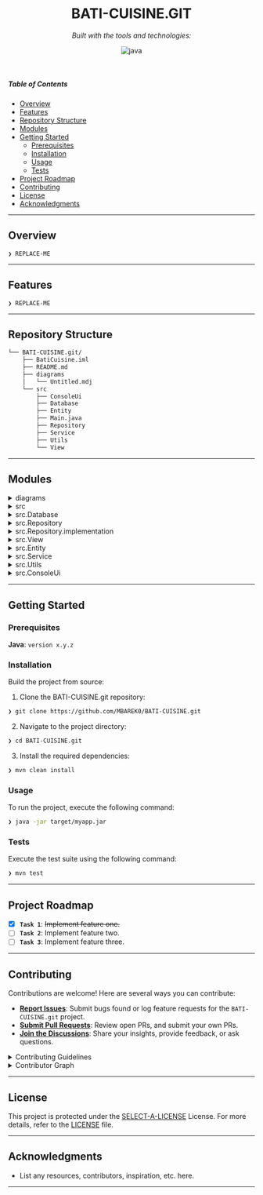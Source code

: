 
<p align="center">
    <h1 align="center">BATI-CUISINE.GIT</h1>
</p>


<p align="center">
		<em>Built with the tools and technologies:</em>
</p>
<p align="center">
	<img src="https://img.shields.io/badge/java-%23ED8B00.svg?style=flat&logo=openjdk&logoColor=white" alt="java">
</p>

<br>

#####  Table of Contents

- [ Overview](#-overview)
- [ Features](#-features)
- [ Repository Structure](#-repository-structure)
- [ Modules](#-modules)
- [ Getting Started](#-getting-started)
    - [ Prerequisites](#-prerequisites)
    - [ Installation](#-installation)
    - [ Usage](#-usage)
    - [ Tests](#-tests)
- [ Project Roadmap](#-project-roadmap)
- [ Contributing](#-contributing)
- [ License](#-license)
- [ Acknowledgments](#-acknowledgments)

---

##  Overview

<code>❯ REPLACE-ME</code>

---

##  Features

<code>❯ REPLACE-ME</code>

---

##  Repository Structure

```sh
└── BATI-CUISINE.git/
    ├── BatiCuisine.iml
    ├── README.md
    ├── diagrams
    │   └── Untitled.mdj
    └── src
        ├── ConsoleUi
        ├── Database
        ├── Entity
        ├── Main.java
        ├── Repository
        ├── Service
        ├── Utils
        └── View
```

---

##  Modules

<details closed><summary>diagrams</summary>

| File | Summary |
| --- | --- |
| [Untitled.mdj](https://github.com/MBAREK0/BATI-CUISINE.git/blob/main/diagrams/Untitled.mdj) | <code>❯ REPLACE-ME</code> |

</details>

<details closed><summary>src</summary>

| File | Summary |
| --- | --- |
| [Main.java](https://github.com/MBAREK0/BATI-CUISINE.git/blob/main/src/Main.java) | <code>❯ REPLACE-ME</code> |

</details>

<details closed><summary>src.Database</summary>

| File | Summary |
| --- | --- |
| [DatabaseConnection.java](https://github.com/MBAREK0/BATI-CUISINE.git/blob/main/src/Database/DatabaseConnection.java) | <code>❯ REPLACE-ME</code> |

</details>

<details closed><summary>src.Repository</summary>

| File | Summary |
| --- | --- |
| [ProjectRepository.java](https://github.com/MBAREK0/BATI-CUISINE.git/blob/main/src/Repository/ProjectRepository.java) | <code>❯ REPLACE-ME</code> |
| [MaterialRepository.java](https://github.com/MBAREK0/BATI-CUISINE.git/blob/main/src/Repository/MaterialRepository.java) | <code>❯ REPLACE-ME</code> |
| [ClientRepository.java](https://github.com/MBAREK0/BATI-CUISINE.git/blob/main/src/Repository/ClientRepository.java) | <code>❯ REPLACE-ME</code> |
| [QuoteRepository.java](https://github.com/MBAREK0/BATI-CUISINE.git/blob/main/src/Repository/QuoteRepository.java) | <code>❯ REPLACE-ME</code> |
| [LaborRepository.java](https://github.com/MBAREK0/BATI-CUISINE.git/blob/main/src/Repository/LaborRepository.java) | <code>❯ REPLACE-ME</code> |
| [ComponentRepository.java](https://github.com/MBAREK0/BATI-CUISINE.git/blob/main/src/Repository/ComponentRepository.java) | <code>❯ REPLACE-ME</code> |

</details>

<details closed><summary>src.Repository.implementation</summary>

| File | Summary |
| --- | --- |
| [ClientRepositoryImpl.java](https://github.com/MBAREK0/BATI-CUISINE.git/blob/main/src/Repository/implementation/ClientRepositoryImpl.java) | <code>❯ REPLACE-ME</code> |
| [ProjectRepositoryImpl.java](https://github.com/MBAREK0/BATI-CUISINE.git/blob/main/src/Repository/implementation/ProjectRepositoryImpl.java) | <code>❯ REPLACE-ME</code> |
| [ComponentRepositoryImpl.java](https://github.com/MBAREK0/BATI-CUISINE.git/blob/main/src/Repository/implementation/ComponentRepositoryImpl.java) | <code>❯ REPLACE-ME</code> |
| [QuoteRepositoryImpl.java](https://github.com/MBAREK0/BATI-CUISINE.git/blob/main/src/Repository/implementation/QuoteRepositoryImpl.java) | <code>❯ REPLACE-ME</code> |
| [LaborRepositoryImpl.java](https://github.com/MBAREK0/BATI-CUISINE.git/blob/main/src/Repository/implementation/LaborRepositoryImpl.java) | <code>❯ REPLACE-ME</code> |
| [MaterialRepositoryImpl.java](https://github.com/MBAREK0/BATI-CUISINE.git/blob/main/src/Repository/implementation/MaterialRepositoryImpl.java) | <code>❯ REPLACE-ME</code> |

</details>

<details closed><summary>src.View</summary>

| File | Summary |
| --- | --- |
| [LaborView.java](https://github.com/MBAREK0/BATI-CUISINE.git/blob/main/src/View/LaborView.java) | <code>❯ REPLACE-ME</code> |
| [ComponentView.java](https://github.com/MBAREK0/BATI-CUISINE.git/blob/main/src/View/ComponentView.java) | <code>❯ REPLACE-ME</code> |
| [MainView.java](https://github.com/MBAREK0/BATI-CUISINE.git/blob/main/src/View/MainView.java) | <code>❯ REPLACE-ME</code> |
| [MaterialView.java](https://github.com/MBAREK0/BATI-CUISINE.git/blob/main/src/View/MaterialView.java) | <code>❯ REPLACE-ME</code> |
| [ClientView.java](https://github.com/MBAREK0/BATI-CUISINE.git/blob/main/src/View/ClientView.java) | <code>❯ REPLACE-ME</code> |
| [QuoteView.java](https://github.com/MBAREK0/BATI-CUISINE.git/blob/main/src/View/QuoteView.java) | <code>❯ REPLACE-ME</code> |
| [ProjectView.java](https://github.com/MBAREK0/BATI-CUISINE.git/blob/main/src/View/ProjectView.java) | <code>❯ REPLACE-ME</code> |

</details>

<details closed><summary>src.Entity</summary>

| File | Summary |
| --- | --- |
| [Component.java](https://github.com/MBAREK0/BATI-CUISINE.git/blob/main/src/Entity/Component.java) | <code>❯ REPLACE-ME</code> |
| [Material.java](https://github.com/MBAREK0/BATI-CUISINE.git/blob/main/src/Entity/Material.java) | <code>❯ REPLACE-ME</code> |
| [MaterialOrLabor.java](https://github.com/MBAREK0/BATI-CUISINE.git/blob/main/src/Entity/MaterialOrLabor.java) | <code>❯ REPLACE-ME</code> |
| [Client.java](https://github.com/MBAREK0/BATI-CUISINE.git/blob/main/src/Entity/Client.java) | <code>❯ REPLACE-ME</code> |
| [Labor.java](https://github.com/MBAREK0/BATI-CUISINE.git/blob/main/src/Entity/Labor.java) | <code>❯ REPLACE-ME</code> |
| [Project.java](https://github.com/MBAREK0/BATI-CUISINE.git/blob/main/src/Entity/Project.java) | <code>❯ REPLACE-ME</code> |
| [Quote.java](https://github.com/MBAREK0/BATI-CUISINE.git/blob/main/src/Entity/Quote.java) | <code>❯ REPLACE-ME</code> |

</details>

<details closed><summary>src.Service</summary>

| File | Summary |
| --- | --- |
| [ProjectService.java](https://github.com/MBAREK0/BATI-CUISINE.git/blob/main/src/Service/ProjectService.java) | <code>❯ REPLACE-ME</code> |
| [QuoteService.java](https://github.com/MBAREK0/BATI-CUISINE.git/blob/main/src/Service/QuoteService.java) | <code>❯ REPLACE-ME</code> |
| [LaborService.java](https://github.com/MBAREK0/BATI-CUISINE.git/blob/main/src/Service/LaborService.java) | <code>❯ REPLACE-ME</code> |
| [MaterialService.java](https://github.com/MBAREK0/BATI-CUISINE.git/blob/main/src/Service/MaterialService.java) | <code>❯ REPLACE-ME</code> |
| [ClientService.java](https://github.com/MBAREK0/BATI-CUISINE.git/blob/main/src/Service/ClientService.java) | <code>❯ REPLACE-ME</code> |

</details>

<details closed><summary>src.Utils</summary>

| File | Summary |
| --- | --- |
| [DateChecker.java](https://github.com/MBAREK0/BATI-CUISINE.git/blob/main/src/Utils/DateChecker.java) | <code>❯ REPLACE-ME</code> |

</details>

<details closed><summary>src.ConsoleUi</summary>

| File | Summary |
| --- | --- |
| [ComponentUi.java](https://github.com/MBAREK0/BATI-CUISINE.git/blob/main/src/ConsoleUi/ComponentUi.java) | <code>❯ REPLACE-ME</code> |
| [ClientUi.java](https://github.com/MBAREK0/BATI-CUISINE.git/blob/main/src/ConsoleUi/ClientUi.java) | <code>❯ REPLACE-ME</code> |
| [ProjectUi.java](https://github.com/MBAREK0/BATI-CUISINE.git/blob/main/src/ConsoleUi/ProjectUi.java) | <code>❯ REPLACE-ME</code> |
| [QuoteUi.java](https://github.com/MBAREK0/BATI-CUISINE.git/blob/main/src/ConsoleUi/QuoteUi.java) | <code>❯ REPLACE-ME</code> |
| [MainUi.java](https://github.com/MBAREK0/BATI-CUISINE.git/blob/main/src/ConsoleUi/MainUi.java) | <code>❯ REPLACE-ME</code> |

</details>

---

##  Getting Started

###  Prerequisites

**Java**: `version x.y.z`

###  Installation

Build the project from source:

1. Clone the BATI-CUISINE.git repository:
```sh
❯ git clone https://github.com/MBAREK0/BATI-CUISINE.git
```

2. Navigate to the project directory:
```sh
❯ cd BATI-CUISINE.git
```

3. Install the required dependencies:
```sh
❯ mvn clean install
```

###  Usage

To run the project, execute the following command:

```sh
❯ java -jar target/myapp.jar
```

###  Tests

Execute the test suite using the following command:

```sh
❯ mvn test
```

---

##  Project Roadmap

- [X] **`Task 1`**: <strike>Implement feature one.</strike>
- [ ] **`Task 2`**: Implement feature two.
- [ ] **`Task 3`**: Implement feature three.

---

##  Contributing

Contributions are welcome! Here are several ways you can contribute:

- **[Report Issues](https://github.com/MBAREK0/BATI-CUISINE.git/issues)**: Submit bugs found or log feature requests for the `BATI-CUISINE.git` project.
- **[Submit Pull Requests](https://github.com/MBAREK0/BATI-CUISINE.git/blob/main/CONTRIBUTING.md)**: Review open PRs, and submit your own PRs.
- **[Join the Discussions](https://github.com/MBAREK0/BATI-CUISINE.git/discussions)**: Share your insights, provide feedback, or ask questions.

<details closed>
<summary>Contributing Guidelines</summary>

1. **Fork the Repository**: Start by forking the project repository to your github account.
2. **Clone Locally**: Clone the forked repository to your local machine using a git client.
   ```sh
   git clone https://github.com/MBAREK0/BATI-CUISINE.git
   ```
3. **Create a New Branch**: Always work on a new branch, giving it a descriptive name.
   ```sh
   git checkout -b new-feature-x
   ```
4. **Make Your Changes**: Develop and test your changes locally.
5. **Commit Your Changes**: Commit with a clear message describing your updates.
   ```sh
   git commit -m 'Implemented new feature x.'
   ```
6. **Push to github**: Push the changes to your forked repository.
   ```sh
   git push origin new-feature-x
   ```
7. **Submit a Pull Request**: Create a PR against the original project repository. Clearly describe the changes and their motivations.
8. **Review**: Once your PR is reviewed and approved, it will be merged into the main branch. Congratulations on your contribution!
</details>

<details closed>
<summary>Contributor Graph</summary>
<br>
<p align="left">
   <a href="https://github.com{/MBAREK0/BATI-CUISINE.git/}graphs/contributors">
      <img src="https://contrib.rocks/image?repo=MBAREK0/BATI-CUISINE.git">
   </a>
</p>
</details>

---

##  License

This project is protected under the [SELECT-A-LICENSE](https://choosealicense.com/licenses) License. For more details, refer to the [LICENSE](https://choosealicense.com/licenses/) file.

---

##  Acknowledgments

- List any resources, contributors, inspiration, etc. here.

---
